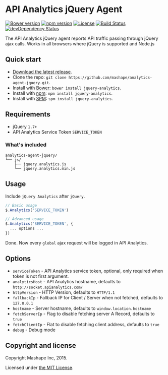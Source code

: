 # API Analytics jQuery Agent

[![Bower version](https://img.shields.io/bower/v/jquery-analytics.svg?style=flat)][repo]
[![npm version](https://img.shields.io/npm/v/jquery-analytics.svg?style=flat)][npm]
[![License](https://img.shields.io/badge/license-MIT-brightgreen.svg?style=flat)][license]
[![Build Status](https://travis-ci.org/Mashape/analytics-agent-jquery.svg)][travis]
[![devDependency Status](https://david-dm.org/mashape/analytics-agent-jquery/dev-status.svg)][david]

The API Analytics jQuery agent reports API traffic passing through jQuery ajax calls. Works in all browsers where jQuery is supported and Node.js

## Quick start

- [Download the latest release][release].
- Clone the repo: `git clone https://github.com/mashape/analytics-agent-jquery.git`.
- Install with [Bower](http://bower.io): `bower install jquery-analytics`.
- Install with [npm](https://www.npmjs.com): `npm install jquery-analytics`.
- Install with [SPM](http://spmjs.io): `spm install jquery-analytics`.

## Requirements

- jQuery `1.7+`
- API Analytics Service Token `SERVICE_TOKEN`

### What's included

```
analytics-agent-jquery/
└── js/
    ├── jquery.analytics.js
    └── jquery.analytics.min.js
```

## Usage

Include `jQuery Analytics` after `jQuery`.

```js
// Basic usage
$.Analytics('SERVICE_TOKEN')

// Advanced usage
$.Analytics('SERVICE_TOKEN', {
  ... options ...
})
```

Done. Now every `global` ajax request will be logged in API Analytics.

## Options

- `serviceToken` - API Analytics service token, optional, only required when token is not first argument.
- `analyticsHost` - API Analytics hostname, defaults to `http://socket.apianalytics.com/`
- `httpVersion` - HTTP Version, defaults to `HTTP/1.1`
- `fallbackIp` - Fallback IP for Client / Server when not fetched, defaults to `127.0.0.1`
- `hostname` - Server hostname, defaults to `window.location.hostname`
- `fetchServerIp` - Flag to disable fetching server A Record, defaults to `true`
- `fetchClientIp` - Flat to disable fetching client address, defaults to `true`
- `debug` - Debug mode

## Copyright and license

Copyright Mashape Inc, 2015.

Licensed under [the MIT License][license].

[npm]: https://www.npmjs.com/package/jquery-analytics
[repo]: https://github.com/Mashape/analytics-agent-jquery
[david]: https://david-dm.org/mashape/analytics-agent-jquery#info=devDependencies
[travis]: https://travis-ci.org/Mashape/analytics-agent-jquery
[release]: https://github.com/mashape/analytics-agent-jquery/releases "Download Mashape jQuery API Analytics Agent"
[license]: https://github.com/mashape/analytics-agent-jquery/blob/master/LICENSE
